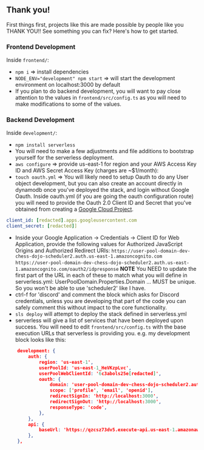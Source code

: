 ## Thank you! 

First things first, projects like this are made possible by people like you THANK YOU!! See something you can fix? Here's how to get started.

### Frontend Development

Inside `frontend/`:
- `npm i` => install dependencies
- `NODE_ENV="development" npm start` => will start the development environment on localhost:3000 by default
- If you plan to do backend development, you will want to pay close attention to the values in `frontend/src/config.ts` as you will need to make modifications to some of the values. 

### Backend Development

Inside `development/`:
- `npm install serverless`
- You will need to make a few adjustments and file additions to bootstrap yourself for the serverless deployment. 
- `aws configure` => provide us-east-1 for region and your AWS Access Key ID and AWS Secret Access Key  (charges are ~$1/month):
- `touch oauth.yml` => You will likely need to setup Oauth to do any User object development, but you can also create an account directly in dynamodb once you've deployed the stack, and login without Google Oauth. Inside oauth.yml (if you are going the oauth configuration route) you will need to provide the Oauth 2.0 Client ID and Secret that you've obtained from creating a [Google Cloud Project](https://console.cloud.google.com/apis/credentials).

```oauth.yml
client_id: [redacted].apps.googleusercontent.com
client_secret: [redacted]]
```

- Inside your Google Application -> Credentials -> Client ID for Web Application, provide the following values for Authorized JavaScript Origins and Authorized Redirect URIs:
`https://user-pool-domain-dev-chess-dojo-scheduler2.auth.us-east-1.amazoncognito.com`
`https://user-pool-domain-dev-chess-dojo-scheduler2.auth.us-east-1.amazoncognito.com/oauth2/idpresponse`
**NOTE** You NEED to update the first part of the URL in each of these to match what you will define in serverless.yml: UserPoolDomain.Properties.Domain ... MUST be unique. So you won't be able to use 'scheduler2' like I have. 
- ctrl-f for 'discord' and comment the block which asks for Discord credentials, unless you are developing that part of the code you can safely comment this without impact to the core functionality. 
- `sls deploy` will attempt to deploy the stack defined in serverless.yml
- serverless will give a list of services that have been deployed upon success. You will need to edit `frontend/src/config.ts` with the base execution URLs that serverless is providing you. e.g. my development block looks like this:

```json
    development: {
        auth: {
            region: 'us-east-1',
            userPoolId: 'us-east-1_HeVKzpLvc',
            userPoolWebClientId: '6c3abols25e[redacted]',
            oauth: {
                domain: 'user-pool-domain-dev-chess-dojo-scheduler2.auth.us-east-1.amazoncognito.com',
                scope: ['profile', 'email', 'openid'],
                redirectSignIn: 'http://localhost:3000',
                redirectSignOut: 'http://localhost:3000',
                responseType: 'code',
            },
        },
        api: {
            baseUrl: 'https://qzcsz73dv5.execute-api.us-east-1.amazonaws.com',
        },
    },
```




